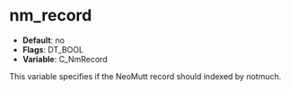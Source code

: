# nm_record

- **Default**: no
- **Flags**: DT_BOOL
- **Variable**: C_NmRecord

This variable specifies if the NeoMutt record should indexed by notmuch.
